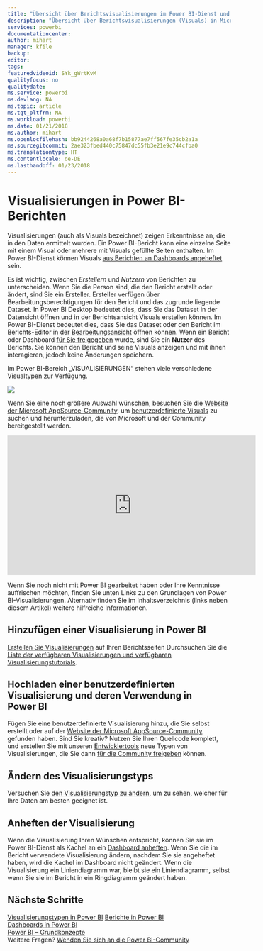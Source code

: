 ```yaml
---
title: "Übersicht über Berichtsvisualisierungen im Power BI-Dienst und in Power BI Desktop"
description: "Übersicht über Berichtsvisualisierungen (Visuals) in Microsoft Power BI"
services: powerbi
documentationcenter: 
author: mihart
manager: kfile
backup: 
editor: 
tags: 
featuredvideoid: SYk_gWrtKvM
qualityfocus: no
qualitydate: 
ms.service: powerbi
ms.devlang: NA
ms.topic: article
ms.tgt_pltfrm: NA
ms.workload: powerbi
ms.date: 01/21/2018
ms.author: mihart
ms.openlocfilehash: bb9244268a0a68f7b15877ae7ff567fe35cb2a1a
ms.sourcegitcommit: 2ae323fbed440c75847dc55fb3e21e9c744cfba0
ms.translationtype: HT
ms.contentlocale: de-DE
ms.lasthandoff: 01/23/2018
---
```

# <a name="visualizations-in-power-bi-reports"></a>Visualisierungen in Power BI-Berichten
Visualisierungen (auch als Visuals bezeichnet) zeigen Erkenntnisse an, die in den Daten ermittelt wurden. Ein Power BI-Bericht kann eine einzelne Seite mit einem Visual oder mehrere mit Visuals gefüllte Seiten enthalten. Im Power BI-Dienst können Visuals [aus Berichten an Dashboards angeheftet](service-dashboard-pin-tile-from-report.md) sein. 

Es ist wichtig, zwischen *Erstellern* und *Nutzern* von Berichten zu unterscheiden. Wenn Sie die Person sind, die den Bericht erstellt oder ändert, sind Sie ein Ersteller.  Ersteller verfügen über Bearbeitungsberechtigungen für den Bericht und das zugrunde liegende Dataset. In Power BI Desktop bedeutet dies, dass Sie das Dataset in der Datensicht öffnen und in der Berichtsansicht Visuals erstellen können. Im Power BI-Dienst bedeutet dies, dass Sie das Dataset oder den Bericht im Berichts-Editor in der [Bearbeitungsansicht](service-reading-view-and-editing-view.md) öffnen können. Wenn ein Bericht oder Dashboard [für Sie freigegeben](service-shared-with-me.md) wurde, sind Sie ein **Nutzer** des Berichts. Sie können den Bericht und seine Visuals anzeigen und mit ihnen interagieren, jedoch keine Änderungen speichern.

Im Power BI-Bereich „VISUALISIERUNGEN“ stehen viele verschiedene Visualtypen zur Verfügung. 

![](media/power-bi-report-visualizations/power-bi-visualizations.png)

Wenn Sie eine noch größere Auswahl wünschen, besuchen Sie die [Website der Microsoft AppSource-Community](https://appsource.microsoft.com), um [benutzerdefinierte Visuals](https://appsource.microsoft.com/marketplace/apps?product=power-bi-visuals&page=1) zu suchen und herunterzuladen, die von Microsoft und der Community bereitgestellt werden.    

<iframe width="560" height="315" src="https://www.youtube.com/embed/SYk_gWrtKvM?list=PL1N57mwBHtN0JFoKSR0n-tBkUJHeMP2cP" frameborder="0" allowfullscreen></iframe>


  Wenn Sie noch nicht mit Power BI gearbeitet haben oder Ihre Kenntnisse auffrischen möchten, finden Sie unten Links zu den Grundlagen von Power BI-Visualisierungen.  Alternativ finden Sie im Inhaltsverzeichnis (links neben diesem Artikel) weitere hilfreiche Informationen.

## <a name="add-a-visualization-in-power-bi"></a>Hinzufügen einer Visualisierung in Power BI
[Erstellen Sie Visualisierungen](power-bi-report-add-visualizations-i.md) auf Ihren Berichtsseiten Durchsuchen Sie die [Liste der verfügbaren Visualisierungen und verfügbaren Visualisierungstutorials](power-bi-visualization-types-for-reports-and-q-and-a.md). 

## <a name="upload-a-custom-visualization-and-use-it-in-power-bi"></a>Hochladen einer benutzerdefinierten Visualisierung und deren Verwendung in Power BI
Fügen Sie eine benutzerdefinierte Visualisierung hinzu, die Sie selbst erstellt oder auf der [Website der Microsoft AppSource-Community](https://appsource.microsoft.com/marketplace/apps?product=power-bi-visuals) gefunden haben. Sind Sie kreativ? Nutzen Sie Ihren Quellcode komplett, und erstellen Sie mit unseren [Entwicklertools](service-custom-visuals-getting-started-with-developer-tools.md) neue Typen von Visualisierungen, die Sie dann [für die Community freigeben](developer/office-store.md) können.

## <a name="change-the-visualization-type"></a>Ändern des Visualisierungstyps
Versuchen Sie [den Visualisierungstyp zu ändern](power-bi-report-change-visualization-type.md), um zu sehen, welcher für Ihre Daten am besten geeignet ist.

## <a name="pin-the-visualization"></a>Anheften der Visualisierung
Wenn die Visualisierung Ihren Wünschen entspricht, können Sie sie im Power BI-Dienst als Kachel an ein [Dashboard anheften](service-dashboard-pin-tile-from-report.md). Wenn Sie die im Bericht verwendete Visualisierung ändern, nachdem Sie sie angeheftet haben, wird die Kachel im Dashboard nicht geändert. Wenn die Visualisierung ein Liniendiagramm war, bleibt sie ein Liniendiagramm, selbst wenn Sie sie im Bericht in ein Ringdiagramm geändert haben.

## <a name="next-steps"></a>Nächste Schritte
[Visualisierungstypen in Power BI](power-bi-visualization-types-for-reports-and-q-and-a.md)
[Berichte in Power BI](service-reports.md)  
[Dashboards in Power BI](service-dashboards.md)  
[Power BI – Grundkonzepte](service-basic-concepts.md)  
Weitere Fragen? [Wenden Sie sich an die Power BI-Community](http://community.powerbi.com/)

